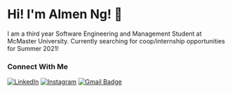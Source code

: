 # Hi! I'm Almen Ng! 👋

I am a third year Software Engineering and Management Student at McMaster University. Currently searching for coop/internship opportunities for Summer 2021!

### Connect With Me
[![LinkedIn](https://img.shields.io/badge/ALMEN--NG-2867B2?style=for-the-badge&logo=Linkedin&logoColor=white&link=https://www.linkedin.com/in/almen-ng/)](https://www.linkedin.com/in/almen-ng/) [![Instagram](https://img.shields.io/badge/miss__ng509-E1306C?style=for-the-badge&logo=Instagram&logoColor=white&link=https://www.instagram.com/miss_ng509/)](https://www.instagram.com/miss_ng509/) [![Gmail Badge](https://img.shields.io/badge/Email-C71610?style=for-the-badge&logo=Gmail&logoColor=white&link=mailto:almen000509@gmail.com)](mailto:almen000509@gmail.com)

<!--
**almen-ng/almen-ng** is a ✨ _special_ ✨ repository because its `README.md` (this file) appears on your GitHub profile.

Here are some ideas to get you started:

- 🔭 I’m currently working on ...
- 🌱 I’m currently learning ...
- 👯 I’m looking to collaborate on ...
- 🤔 I’m looking for help with ...
- 💬 Ask me about ...
- 📫 How to reach me: ...
- 😄 Pronouns: ...
- ⚡ Fun fact: ...
-->
